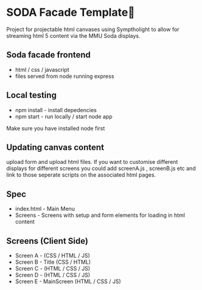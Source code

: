 # SODA Facade Template👋
Project for projectable html canvases using Symptholight to allow for streaming html 5 content
via the MMU Soda displays.

## Soda facade frontend
- html / css / javascript
- files served from node running express

## Local testing
- npm install - install depedencies
- npm start - run locally / start node app

Make sure you have installed node first 

## Updating canvas content
upload form and upload html files.
If you want to customise different displays for different screens 
you could add screenA.js , screenB.js etc and link to those seperate scripts on the 
associated html pages. 

## Spec
- index.html - Main Menu
- Screens - Screens with setup and form elements for loading in html content

## Screens (Client Side)
- Screen A - (CSS / HTML / JS)
- Screen B - Title (CSS / HTML)
- Screen C - (HTML / CSS / JS)
- Screen D - (HTML / CSS / JS)
- Screen E - MainScreen (HTML / CSS / JS)